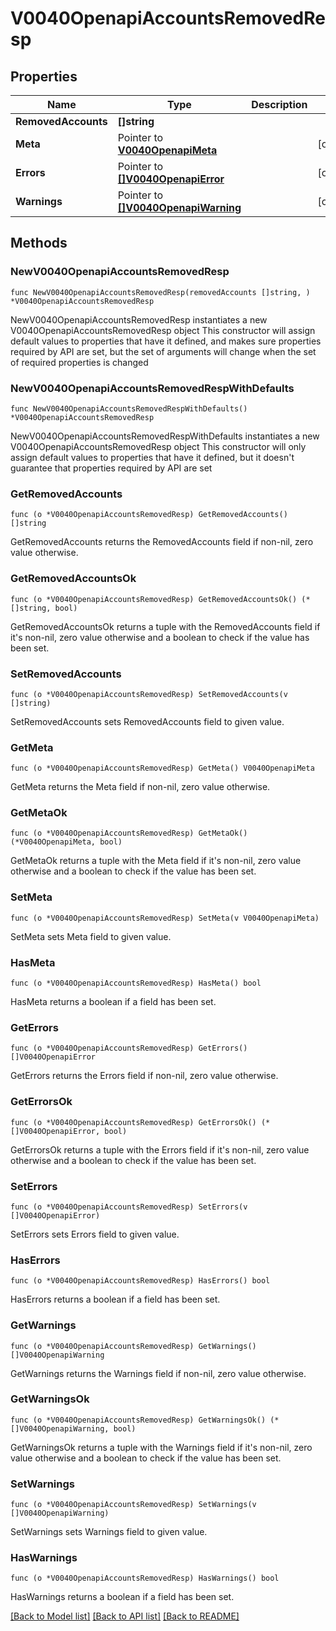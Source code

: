 # V0040OpenapiAccountsRemovedResp

## Properties

Name | Type | Description | Notes
------------ | ------------- | ------------- | -------------
**RemovedAccounts** | **[]string** |  | 
**Meta** | Pointer to [**V0040OpenapiMeta**](V0040OpenapiMeta.md) |  | [optional] 
**Errors** | Pointer to [**[]V0040OpenapiError**](V0040OpenapiError.md) |  | [optional] 
**Warnings** | Pointer to [**[]V0040OpenapiWarning**](V0040OpenapiWarning.md) |  | [optional] 

## Methods

### NewV0040OpenapiAccountsRemovedResp

`func NewV0040OpenapiAccountsRemovedResp(removedAccounts []string, ) *V0040OpenapiAccountsRemovedResp`

NewV0040OpenapiAccountsRemovedResp instantiates a new V0040OpenapiAccountsRemovedResp object
This constructor will assign default values to properties that have it defined,
and makes sure properties required by API are set, but the set of arguments
will change when the set of required properties is changed

### NewV0040OpenapiAccountsRemovedRespWithDefaults

`func NewV0040OpenapiAccountsRemovedRespWithDefaults() *V0040OpenapiAccountsRemovedResp`

NewV0040OpenapiAccountsRemovedRespWithDefaults instantiates a new V0040OpenapiAccountsRemovedResp object
This constructor will only assign default values to properties that have it defined,
but it doesn't guarantee that properties required by API are set

### GetRemovedAccounts

`func (o *V0040OpenapiAccountsRemovedResp) GetRemovedAccounts() []string`

GetRemovedAccounts returns the RemovedAccounts field if non-nil, zero value otherwise.

### GetRemovedAccountsOk

`func (o *V0040OpenapiAccountsRemovedResp) GetRemovedAccountsOk() (*[]string, bool)`

GetRemovedAccountsOk returns a tuple with the RemovedAccounts field if it's non-nil, zero value otherwise
and a boolean to check if the value has been set.

### SetRemovedAccounts

`func (o *V0040OpenapiAccountsRemovedResp) SetRemovedAccounts(v []string)`

SetRemovedAccounts sets RemovedAccounts field to given value.


### GetMeta

`func (o *V0040OpenapiAccountsRemovedResp) GetMeta() V0040OpenapiMeta`

GetMeta returns the Meta field if non-nil, zero value otherwise.

### GetMetaOk

`func (o *V0040OpenapiAccountsRemovedResp) GetMetaOk() (*V0040OpenapiMeta, bool)`

GetMetaOk returns a tuple with the Meta field if it's non-nil, zero value otherwise
and a boolean to check if the value has been set.

### SetMeta

`func (o *V0040OpenapiAccountsRemovedResp) SetMeta(v V0040OpenapiMeta)`

SetMeta sets Meta field to given value.

### HasMeta

`func (o *V0040OpenapiAccountsRemovedResp) HasMeta() bool`

HasMeta returns a boolean if a field has been set.

### GetErrors

`func (o *V0040OpenapiAccountsRemovedResp) GetErrors() []V0040OpenapiError`

GetErrors returns the Errors field if non-nil, zero value otherwise.

### GetErrorsOk

`func (o *V0040OpenapiAccountsRemovedResp) GetErrorsOk() (*[]V0040OpenapiError, bool)`

GetErrorsOk returns a tuple with the Errors field if it's non-nil, zero value otherwise
and a boolean to check if the value has been set.

### SetErrors

`func (o *V0040OpenapiAccountsRemovedResp) SetErrors(v []V0040OpenapiError)`

SetErrors sets Errors field to given value.

### HasErrors

`func (o *V0040OpenapiAccountsRemovedResp) HasErrors() bool`

HasErrors returns a boolean if a field has been set.

### GetWarnings

`func (o *V0040OpenapiAccountsRemovedResp) GetWarnings() []V0040OpenapiWarning`

GetWarnings returns the Warnings field if non-nil, zero value otherwise.

### GetWarningsOk

`func (o *V0040OpenapiAccountsRemovedResp) GetWarningsOk() (*[]V0040OpenapiWarning, bool)`

GetWarningsOk returns a tuple with the Warnings field if it's non-nil, zero value otherwise
and a boolean to check if the value has been set.

### SetWarnings

`func (o *V0040OpenapiAccountsRemovedResp) SetWarnings(v []V0040OpenapiWarning)`

SetWarnings sets Warnings field to given value.

### HasWarnings

`func (o *V0040OpenapiAccountsRemovedResp) HasWarnings() bool`

HasWarnings returns a boolean if a field has been set.


[[Back to Model list]](../README.md#documentation-for-models) [[Back to API list]](../README.md#documentation-for-api-endpoints) [[Back to README]](../README.md)


